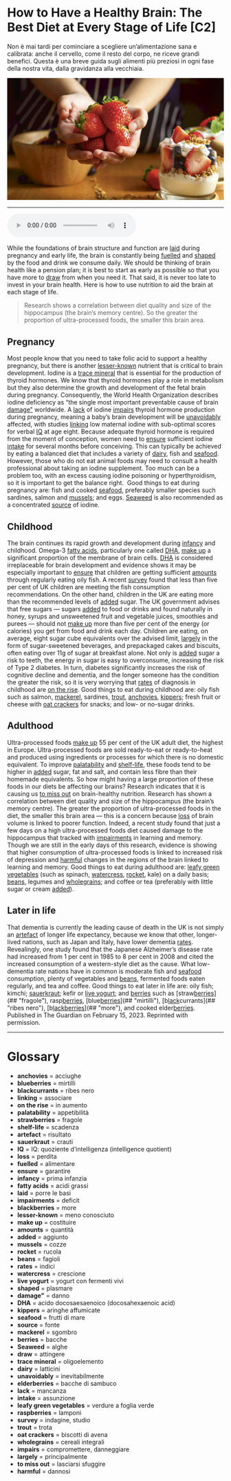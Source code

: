 # How to Have a Healthy Brain: The Best Diet at Every Stage of Life   [C2]

Non è mai tardi per cominciare a scegliere un’alimentazione sana e calibrata: anche il cervello, come il resto del corpo, ne riceve grandi benefici. Questa è una breve guida sugli alimenti più preziosi in ogni fase della nostra vita, dalla gravidanza alla vecchiaia.

![](How%20to%20Have%20a%20Healthy%20Brain%20The%20Best%20Diet%20at%20Every%20Stage%20of%20Life.jpg)

--------------

<div>
<audio controls autoplay>
    <source src="https://raw.githubusercontent.com/dartie/knowledge-base/main/English/SpeakUp/2023-05/How%20to%20Have%20a%20Healthy%20Brain%20The%20Best%20Diet%20at%20Every%20Stage%20of%20Life.mp3" type="audio/mpeg">
</audio>
</div>


While the foundations of brain structure and function are [laid](## "porre le basi") during pregnancy and early life, the brain is constantly being [fuelled](## "alimentare") and [shaped](## "plasmare") by the food and drink we consume daily. We should be thinking of brain health like a pension plan; it is best to start as early as possible so that you have more to [draw](## "attingere") from when you need it. That said, it is never too late to invest in your brain health. Here is how to use nutrition to aid the brain at each stage of life.


>Research shows a correlation between diet quality and size of the hippocampus (the brain’s memory centre). So the greater the proportion of ultra-processed foods, the smaller this brain area.




## Pregnancy
Most people know that you need to take folic acid to support a healthy pregnancy, but there is another [lesser-known](## "meno conosciuto") nutrient that is critical to brain development. Iodine is a [trace mineral](## "oligoelemento") that is essential for the production of thyroid hormones. We know that thyroid hormones play a role in metabolism but they also determine the growth and development of the fetal brain during pregnancy. Consequently, the World Health Organization describes iodine deficiency as “the single most important preventable cause of brain [damage"](## "danno") worldwide. A [lack](## "mancanza") of iodine [impairs](## "compromettere, danneggiare") thyroid hormone production during pregnancy, meaning a baby’s brain development will be [unavoidably](## "inevitabilmente") affected, with studies [linking](## "associare") low maternal iodine with sub-optimal scores for verbal [IQ](## "IQ: quoziente d’intelligenza (intelligence quotient)") at age eight.
Because adequate thyroid hormone is required from the moment of conception, women need to [ensure](## "garantire") sufficient iodine [intake](## "assunzione") for several months before conceiving. This can typically be achieved by eating a balanced diet that includes a variety of [dairy](## "latticini"), fish and [seafood](## "frutti di mare"). However, those who do not eat animal foods may need to consult a health professional about taking an iodine supplement. Too much can be a problem too, with an excess causing iodine poisoning or hyperthyroidism, so it is important to get the balance right.  Good things to eat during pregnancy are: fish and cooked [seafood](## "frutti di mare"), preferably smaller species such sardines, salmon and [mussels](## "cozze"); and eggs. [Seaweed](## "alghe") is also recommended as a concentrated [source](## "fonte") of iodine.

## Childhood
The brain continues its rapid growth and development during [infancy](## "prima infanzia") and childhood. Omega-3 [fatty acids](## "acidi grassi"), particularly one called [DHA](## "acido docosaesaenoico (docosahexaenoic acid)"), [make up](## "costituire") a significant proportion of the membrane of brain cells. [DHA](## "acido docosaesaenoico (docosahexaenoic acid)") is considered irreplaceable for brain development and evidence shows it may be especially important to [ensure](## "garantire") that children are getting sufficient [amounts](## "quantità") through regularly eating oily fish. A recent [survey](## "indagine, studio") found that less than five per cent of UK children are meeting the fish consumption recommendations. On the other hand, children in the UK are eating more than the recommended levels of [added](## "aggiunto") sugar. The UK government advises that free sugars — sugars [added](## "aggiunto") to food or drinks and found naturally in honey, syrups and unsweetened fruit and vegetable juices, smoothies and purees — should not [make up](## "costituire") more than five per cent of the energy (or calories) you get from food and drink each day.
Children are eating, on average, eight sugar cube equivalents over the advised limit, [largely](## "principalmente") in the form of sugar-sweetened beverages, and prepackaged cakes and biscuits, often eating over 11g of sugar at breakfast alone. Not only is [added](## "aggiunto") sugar a risk to teeth, the energy in sugar is easy to overconsume, increasing the risk of Type 2 diabetes. In turn, diabetes significantly increases the risk of cognitive decline and dementia, and the longer someone has the condition the greater the risk, so it is very worrying that [rates](## "indici") of diagnosis in childhood are [on the rise](## "in aumento"). Good things to eat during childhood are: oily fish such as salmon, [mackerel](## "sgombro"), sardines, [trout](## "trota"), [anchovies](## "acciughe"), [kippers](## "aringhe affumicate"); fresh fruit or cheese with [oat crackers](## "biscotti di avena") for snacks; and low- or no-sugar drinks.

## Adulthood
Ultra-processed foods [make up](## "costituire") 55 per cent of the UK adult diet, the highest in Europe. Ultra-processed foods are sold ready-to-eat or ready-to-heat and produced using ingredients or processes for which there is no domestic equivalent. To improve [palatability](## "appetibilità") and [shelf-life](## "scadenza"), these foods tend to be higher in [added](## "aggiunto") sugar, fat and salt, and contain less fibre than their homemade equivalents. So how might having a large proportion of these foods in our diets be affecting our brains?
Research indicates that it is causing us [to miss out](## "lasciarsi sfuggire") on brain-healthy nutrition. Research has shown a correlation between diet quality and size of the hippocampus (the brain’s memory centre). The greater the proportion of ultra-processed foods in the diet, the smaller this brain area — this is a concern because [loss](## "perdita") of brain volume is linked to poorer function. Indeed, a recent study found that just a few days on a high ultra-processed foods diet caused damage to the hippocampus that tracked with [impairments](## "deficit") in learning and memory. Though we are still in the early days of this research, evidence is showing that higher consumption of ultra-processed foods is linked to increased risk of depression and [harmful](## "dannosi") changes in the regions of the brain linked to learning and memory. Good things to eat during adulthood are: [leafy green vegetables](## "verdure a foglia verde") (such as spinach, [watercress](## "crescione"), [rocket](## "rucola"), kale) on a daily basis; [beans](## "fagioli"), legumes and [wholegrains](## "cereali integrali"); and coffee or tea (preferably with little sugar or cream [added](## "aggiunto")).

## Later in life
That dementia is currently the leading cause of death in the UK is not simply an [artefact](## "risultato") of longer life expectancy, because we know that other, longer-lived nations, such as Japan and Italy, have lower dementia [rates](## "indici"). Revealingly, one study found that the Japanese Alzheimer’s disease rate had increased from 1 per cent in 1985 to 8 per cent in 2008 and cited the increased consumption of a western-style diet as the cause. What low-dementia rate nations have in common is moderate fish and [seafood](## "frutti di mare") consumption, plenty of vegetables and [beans](## "fagioli"), fermented foods eaten regularly, and tea and coffee. Good things to eat later in life are: oily fish; kimchi; [sauerkraut](## "crauti"); kefir or [live yogurt](## "yogurt con fermenti vivi"); and [berries](## "bacche") such as [straw[berries](## "bacche")](## "fragole"), rasp[berries](## "bacche"), [blue[berries](## "bacche")](## "mirtilli"), [b[lack](## "mancanza")currants](## "ribes nero"), [b[lack](## "mancanza")[berries](## "bacche")](## "more"), and cooked elder[berries](## "bacche").
Published in The Guardian on February 15, 2023. Reprinted with permission. 

--------------

<div style = "display:block; clear:both; page-break-after:always;"></div>

# Glossary
* **anchovies** = acciughe
* **blueberries** = mirtilli
* **blackcurrants** = ribes nero
* **linking** = associare
* **on the rise** = in aumento
* **palatability** = appetibilità
* **strawberries** = fragole
* **shelf-life** = scadenza
* **artefact** = risultato
* **sauerkraut** = crauti
* **IQ** = IQ: quoziente d’intelligenza (intelligence quotient)
* **loss** = perdita
* **fuelled** = alimentare
* **ensure** = garantire
* **infancy** = prima infanzia
* **fatty acids** = acidi grassi
* **laid** = porre le basi
* **impairments** = deficit
* **blackberries** = more
* **lesser-known** = meno conosciuto
* **make up** = costituire
* **amounts** = quantità
* **added** = aggiunto
* **mussels** = cozze
* **rocket** = rucola
* **beans** = fagioli
* **rates** = indici
* **watercress** = crescione
* **live yogurt** = yogurt con fermenti vivi
* **shaped** = plasmare
* **damage"** = danno
* **DHA** = acido docosaesaenoico (docosahexaenoic acid)
* **kippers** = aringhe affumicate
* **seafood** = frutti di mare
* **source** = fonte
* **mackerel** = sgombro
* **berries** = bacche
* **Seaweed** = alghe
* **draw** = attingere
* **trace mineral** = oligoelemento
* **dairy** = latticini
* **unavoidably** = inevitabilmente
* **elderberries** = bacche di sambuco
* **lack** = mancanza
* **intake** = assunzione
* **leafy green vegetables** = verdure a foglia verde
* **raspberries** = lamponi
* **survey** = indagine, studio
* **trout** = trota
* **oat crackers** = biscotti di avena
* **wholegrains** = cereali integrali
* **impairs** = compromettere, danneggiare
* **largely** = principalmente
* **to miss out** = lasciarsi sfuggire
* **harmful** = dannosi
